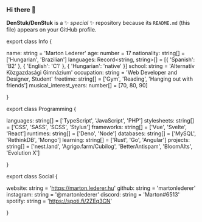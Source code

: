 ### Hi there 👋


**DenStuk/DenStuk** is a ✨ _special_ ✨ repository because its `README.md` (this file) appears on your GitHub profile.

export class Info {

  name: string = 'Marton Lederer'
  age: number = 17
  nationality: string[] = ['Hungarian', 'Brazilian']
  languages: Record<string, string>[] = [{ 'Spanish': 'B2' }, { 'English': 'C1' }, { 'Hungarian': 'native' }]
  school: string = 'Alternatív Közgazdasági Gimnázium'
  occupation: string = 'Web Developer and Designer, Student'
  freetime: string[] = ['Gym', 'Reading', 'Hanging out with friends']
  musical_interest_years: number[] = [70, 80, 90]

}

export class Programming {

  languages: string[] = ['TypeScript', 'JavaScript', 'PHP']
  stylesheets: string[] = ['CSS', 'SASS', 'SCSS', 'Stylus']
  frameworks: string[] = ['Vue', 'Svelte', 'React']
  runtimes: string[] = ['Deno', 'Node']
  databases: string[] = ['MySQL', 'RethinkDB', 'Mongo']
  learning: string[] = ['Rust', 'Go', 'Angular']
  projects: string[] = ['nest.land', 'Agrigo.farm/Cubilog', 'BetterAntispam', 'BloomAlts', 'Evolution X']

}

export class Social {

  website: string = 'https://marton.lederer.hu'
  github: string = 'martonlederer'
  instagram: string = '@martonlederer'
  discord: string = 'Marton#6513'
  spotify: string = 'https://spoti.fi/2ZEq3CN'

}
